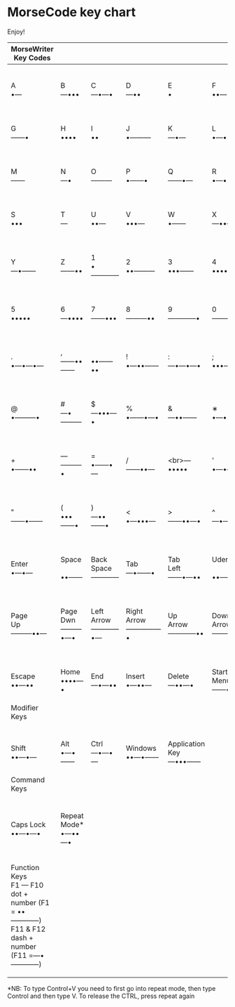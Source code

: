 # MorseCode key chart

Enjoy!

| MorseWriter Key Codes                                                                                            |                                     |                                      |                                       |                                           |                                      |
| ---------------------------------------------------------------------------------------------------------------- | ----------------------------------- | ------------------------------------ | ------------------------------------- | ----------------------------------------- | ------------------------------------ |
| <p><br>A<br>•— </p>                                                                                              | <p><br>B<br>—••• </p>               | <p><br>C<br>—•—• </p>                | <p><br>D<br>—•• </p>                  | <p><br>E<br>•<br></p>                     | <p><br>F<br>••—• </p>                |
| <p><br>G<br>——• </p>                                                                                             | <p><br>H<br>•••• </p>               | <p><br>I<br>•• </p>                  | <p><br>J<br>•——— </p>                 | <p><br>K<br>—•— </p>                      | <p><br>L<br>•—•• </p>                |
| <p><br>M<br>—— </p>                                                                                              | <p><br>N<br>—• </p>                 | <p><br>O<br>——— </p>                 | <p><br>P<br>•——• </p>                 | <p><br>Q<br>——•— </p>                     | <p><br>R<br>•—• </p>                 |
| <p><br>S<br>••• </p>                                                                                             | <p><br>T<br>            — </p>      | <p><br>U<br>••— </p>                 | <p><br>V<br>•••— </p>                 | <p><br>W<br>•—— </p>                      | <p><br>X<br>—••— </p>                |
| <p><br>Y<br>—•—— </p>                                                                                            | <p><br>Z<br>——•• </p>               | <p><br>1<br>•———— </p>               | <p><br>2<br>••——— </p>                | <p><br>3<br>•••—— </p>                    | <p><br>4<br>••••— </p>               |
| <p><br>5<br>••••• </p>                                                                                           | <p><br>6<br>—•••• </p>              | <p><br>7<br>——••• </p>               | <p><br>8<br>———•• </p>                | <p><br>9<br>————• </p>                    | <p><br>0<br>————— </p>               |
| <p><br>   .<br>•—•—•— </p>                                                                                       | <p><br>,<br>——••—— </p>             | <p><br>‌<br>••——•• </p>              | <p><br>!<br>•—••—— </p>               | <p><br>:<br>—•—•—• </p>                   | <p><br>;<br>•••—• </p>               |
| <p><br>@<br>   •———• </p>                                                                                        | <p><br>#<br>     —•——— </p>         | <p><br>$<br>—•••—• </p>              | <p><br>%<br>•——•—• </p>               | <p><br>&#x26;<br>—••—— </p>               | <p><br>∗<br>•—••• </p>               |
| <p><br>+<br>•——•• </p>                                                                                           | <p><br>—<br>———• </p>               | <p><br>=<br>•——•— </p>               | <p><br>/<br>——••— </p>                | <p><br> \<br>—••••• </p>                  | <p><br>'<br>•—•——• </p>              |
| <p><br>"<br>——•—— </p>                                                                                           | <p><br>(<br>•••——• </p>             | <p><br>)<br>—••——• </p>              | <p><br>&#x3C;<br>•—•••— </p>          | <p><br> ><br>——••—• </p>                  | <p><br>^<br>—•—••— </p>              |
| <p><br>Enter <br>•—•— </p>                                                                                       | <p><br>Space <br>  <br>••—— </p>    | <p><br>Back<br>Space <br>———— </p>   | <p><br>Tab <br>—•——• </p>             | <p><br>Tab<br>Left <br>——•—•• </p>        | <p><br>Uderscore<br><br>••——• </p>   |
| <p><br>Page<br>Up <br>———••— </p>                                                                                | <p><br>Page<br>Dwn <br>———•—• </p>  | <p><br>Left<br>Arrow <br>————•— </p> | <p><br>Right<br>Arrow <br>—————• </p> | <p><br>Up<br>Arrow <br>————•• </p>        | <p><br>Down<br>Arrow <br>—————— </p> |
| <p><br>Escape <br>••—•• </p>                                                                                     | <p><br>Home <br>••••—• </p>         | <p><br>End <br>—•—•• </p>            | <p><br>Insert <br>•—••— </p>          | <p><br>Delete <br>—••—• </p>              | <p><br>Start<br>Menu <br>——•••• </p> |
| Modifier Keys                                                                                                    |                                     |                                      |                                       |                                           |                                      |
| <p><br>Shift <br>••—•— </p>                                                                                      | <p><br>Alt <br>•—•—— </p>           | <p><br>Ctrl <br>—•—•— </p>           | <p><br>Windows <br>••—•—— </p>        | <p><br>Application<br>Key <br>—•••—— </p> |                                      |
| Command Keys                                                                                                     |                                     |                                      |                                       |                                           |                                      |
| <p><br>Caps Lock <br>••—•—• </p>                                                                                 | <p><br>Repeat Mode* <br>•—••—• </p> |                                      |                                       |                                           |                                      |
| <p>Function Keys<br>F1 — F10<br>dot + number (F1 = ••————)<br>F11 &#x26; F12<br>dash + number (F11 =—•————) </p> |                                     |                                      |                                       |                                           |                                      |

\*NB: To type Control+V you need to first go into repeat mode, then type Control and then type V. To release the CTRL, press repeat again

